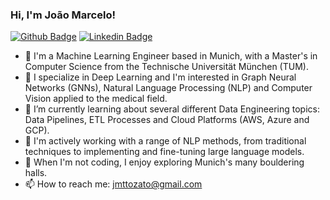 ### Hi, I'm João Marcelo!

<!--
**jmtzt/jmtzt** is a ✨ _special_ ✨ repository because its `README.md` (this file) appears on your GitHub profile.

Here are some ideas to get you started:

- 🔭 I’m currently working on ...
- 🌱 I’m currently learning ...
- 👯 I’m looking to collaborate on ...
- 🤔 I’m looking for help with ...
- 💬 Ask me about ...
- 📫 How to reach me: ...
- 😄 Pronouns: ...
- ⚡ Fun fact: ...
-->
[![Github Badge](https://img.shields.io/badge/-Github-000?style=flat-square&logo=Github&logoColor=white&link=https://github.com/jmtzt)](https://github.com/jmtzt)
[![Linkedin Badge](https://img.shields.io/badge/-LinkedIn-blue?style=flat-square&logo=Linkedin&logoColor=white&link=https://www.linkedin.com/in/joao-marcelo-tozato-0bb7b5144/)](https://www.linkedin.com/in/joao-marcelo-tozato-0bb7b5144/)


- 🔭 I'm a Machine Learning Engineer based in Munich, with a Master's in Computer Science from the Technische Universität München (TUM).
- 💬 I specialize in Deep Learning and I'm interested in Graph Neural Networks (GNNs), Natural Language Processing (NLP) and Computer Vision applied to the medical field.
- 🤔 I’m currently learning about several different Data Engineering topics: Data Pipelines, ETL Processes and Cloud Platforms (AWS, Azure and GCP).
- 🌱 I'm actively working with a range of NLP methods, from traditional techniques to implementing and fine-tuning large language models.
- 🎉 When I'm not coding, I enjoy exploring Munich's many bouldering halls.
- 📫 How to reach me: jmttozato@gmail.com  
